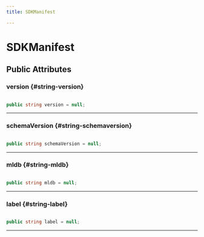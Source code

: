 ```yaml
---
title: SDKManifest

---
```


# SDKManifest










## Public Attributes

### version {#string-version}

```csharp

public string version = null;

```






-----------

### schemaVersion {#string-schemaversion}

```csharp

public string schemaVersion = null;

```






-----------

### mldb {#string-mldb}

```csharp

public string mldb = null;

```






-----------

### label {#string-label}

```csharp

public string label = null;

```






-----------

